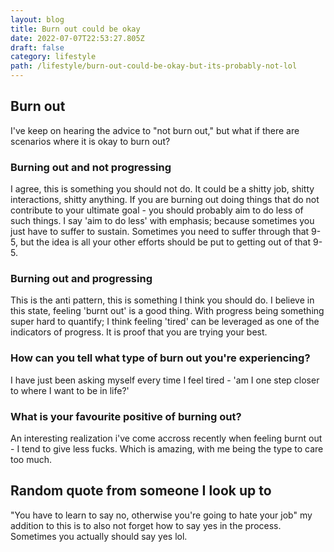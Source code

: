 ```yaml
---
layout: blog
title: Burn out could be okay
date: 2022-07-07T22:53:27.805Z
draft: false
category: lifestyle
path: /lifestyle/burn-out-could-be-okay-but-its-probably-not-lol
---
```

## Burn out
I've keep on hearing the advice to "not burn out," but what if there are scenarios where it is okay to burn out?
### Burning out and not progressing
I agree, this is something you should not do. It could be a shitty job, shitty interactions, shitty anything. If you are burning out doing things that do not contribute to your ultimate goal - you should probably aim to do less of such things. I say 'aim to do less' with emphasis; because sometimes you just have to suffer to sustain. Sometimes you need to suffer through that 9-5, but the idea is all your other efforts should be put to getting out of that 9-5.
### Burning out and progressing
This is the anti pattern, this is something I think you should do. I believe in this state, feeling 'burnt out' is a good thing. With progress being something super hard to quantify; I think feeling 'tired' can be leveraged as one of the indicators of progress. It is proof that you are trying your best.
### How can you tell what type of burn out you're experiencing?
I have just been asking myself every time I feel tired - 'am I one step closer to where I want to be in life?'
### What is your favourite positive of burning out?
An interesting realization i've come accross recently when feeling burnt out - I tend to give less fucks. Which is amazing, with me being the type to care too much.

## Random quote from someone I look up to
"You have to learn to say no, otherwise you're going to hate your job" my addition to this is to also not forget how to say yes in the process. Sometimes you actually should say yes lol.
